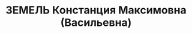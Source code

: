 ---
title: ЗЕМЕЛЬ Констанция Максимовна (Васильевна)
description: 'Род. в 1878, Рига, немка, обр.: среднее, б/п. Проживала: Томск. Домохозяйка

  Арестована 23.07.1937. Обв.: к-р троцк. див-терр. орг-я. Приговор: 31.10.1937 –
  8 лет ИТЛ, 3 года поражения в правах.

  Реабилитирована 03.1958'
---